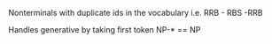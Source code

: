 Nonterminals with duplicate ids in the vocabulary
i.e. RRB - RBS -RRB

Handles generative by taking first token
NP-* == NP
